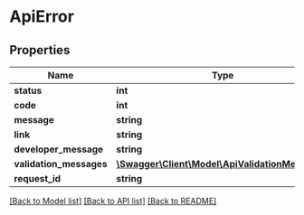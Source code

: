 # ApiError

## Properties
Name | Type | Description | Notes
------------ | ------------- | ------------- | -------------
**status** | **int** |  | [optional] 
**code** | **int** |  | [optional] 
**message** | **string** |  | [optional] 
**link** | **string** |  | [optional] 
**developer_message** | **string** |  | [optional] 
**validation_messages** | [**\Swagger\Client\Model\ApiValidationMessage[]**](ApiValidationMessage.md) |  | [optional] 
**request_id** | **string** |  | [optional] 

[[Back to Model list]](../README.md#documentation-for-models) [[Back to API list]](../README.md#documentation-for-api-endpoints) [[Back to README]](../README.md)


